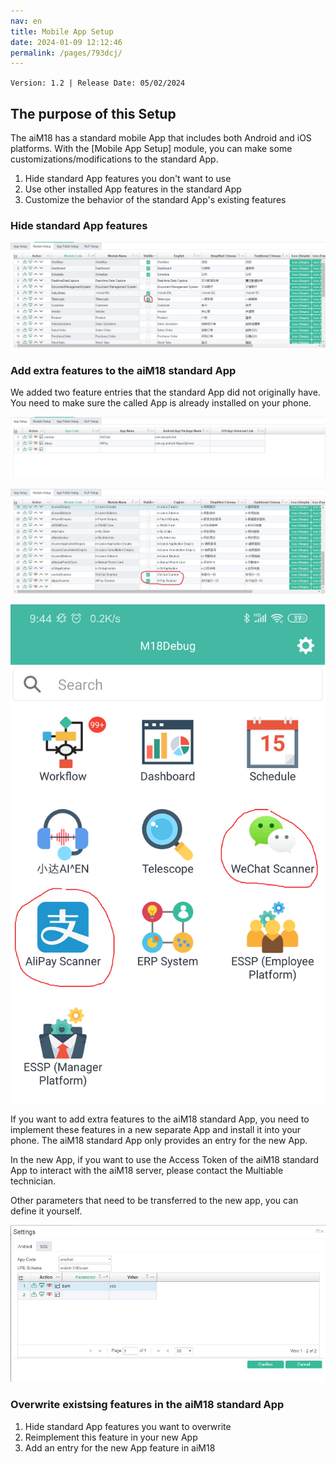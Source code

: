 ```yaml
---
nav: en
title: Mobile App Setup
date: 2024-01-09 12:12:46
permalink: /pages/793dcj/
---
```


`Version: 1.2 | Release Date: 05/02/2024`


## The purpose of this Setup

The aiM18 has a standard mobile App that includes both Android and iOS platforms. With the [Mobile App Setup] module, you can make some customizations/modifications to the standard App.

1. Hide standard App features you don't want to use
2. Use other installed App features in the standard App
3. Customize the behavior of the standard App's existing features

### Hide standard App features

![mp01](./assets/mp01.jpg)

### Add extra features to the aiM18 standard App

We added two feature entries that the standard App did not originally have. 
You need to make sure the called App is already installed on your phone.

![mp04](./assets/mp04.jpg)

![mp03](./assets/mp03.jpg)

![mp02](./assets/mp02.png)

If you want to add extra features to the aiM18 standard App, you need to implement these features in a new separate App and install it into your phone. The aiM18 standard App only provides an entry for the new App.

In the new App, if you want to use the Access Token of the aiM18 standard App to interact with the aiM18 server, please contact the Multiable technician.

Other parameters that need to be transferred to the new app, you can define it yourself.

![mp05](./assets/mp05.jpg)

### Overwrite existsing features in the aiM18 standard App

1. Hide standard App features you want to overwrite
2. Reimplement this feature in your new App
3. Add an entry for the new App feature in aiM18